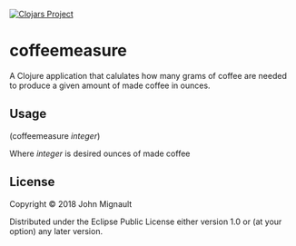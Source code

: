 [![Clojars Project](https://img.shields.io/clojars/v/coffeemeasure.svg)](https://clojars.org/coffeemeasure)

# coffeemeasure

A Clojure application that calulates how many grams of coffee are needed to produce a given amount of made coffee in ounces.

## Usage

(coffeemeasure *integer*)

Where *integer* is desired ounces of made coffee

## License

Copyright © 2018 John Mignault

Distributed under the Eclipse Public License either version 1.0 or (at
your option) any later version.

